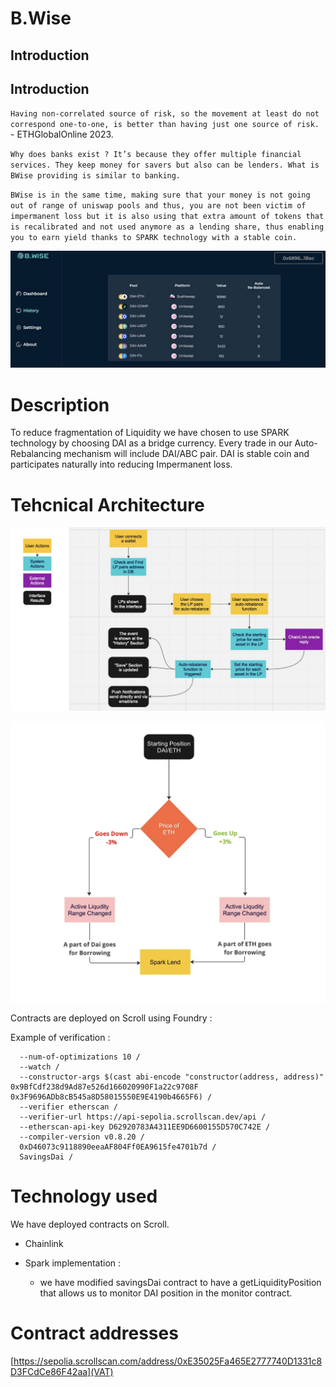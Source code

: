 # B.Wise

## Introduction

## Introduction

`Having non-correlated source of risk, so the movement at least do not correspond one-to-one, is better than having just one source of risk.`   -  ETHGlobalOnline 2023.

`Why does banks exist ? It’s because they offer multiple financial services. They keep money for savers but also can be lenders. What is BWise providing is similar to banking.` 

`BWise is in the same time, making sure that your money is not going out of range of uniswap pools and thus, you are not been victim of impermanent loss but it is also using that extra amount of tokens that is recalibrated and not used anymore as a lending share, thus enabling you to earn yield thanks to SPARK technology with a stable coin.`


![Solution](./docs/BWise.png)


# Description 

To reduce fragmentation of Liquidity we have chosen to use SPARK technology by choosing DAI as a bridge currency. Every trade in our Auto-Rebalancing mechanism will include DAI/ABC pair. 
DAI is stable coin and participates naturally into reducing Impermanent loss.



# Tehcnical Architecture 

![diagram](./docs/Logic.png)

![rebalance](./docs/Rebalance.png)


Contracts are deployed on Scroll using Foundry :

Example of verification : 

``` // Verify SavingsDai forge verify-contract
  --num-of-optimizations 10 /
  --watch /
  --constructor-args $(cast abi-encode "constructor(address, address)" 0x9BfCdf238d9Ad87e526d166020990F1a22c9708F 0x3F9696ADb8cB545a8D58015550E9E4190b4665F6) /
  --verifier etherscan / 
  --verifier-url https://api-sepolia.scrollscan.dev/api / 
  --etherscan-api-key D62920783A4311EE9D6600155D570C742E / 
  --compiler-version v0.8.20 / 
  0xD46073c9118890eeaAF804Ff0EA9615fe4701b7d / 
  SavingsDai /
``` 



# Technology used 

We have deployed contracts on Scroll. 

- Chainlink

- Spark implementation :
    - we have modified savingsDai contract to have a getLiquidityPosition that allows us to monitor DAI position in the monitor contract. 




# Contract addresses 

[https://sepolia.scrollscan.com/address/0xE35025Fa465E2777740D1331c8D3FCdCe86F42aa](VAT) 






